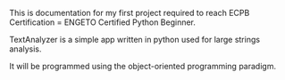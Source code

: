 This is documentation for my first project required to reach ECPB Certification = ENGETO Certified Python Beginner.

TextAnalyzer is a simple app written in python used for large strings analysis.

It will be programmed using the object-oriented programming paradigm.